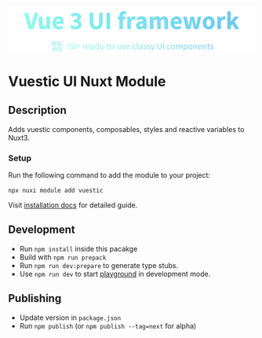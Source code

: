![Nuxt Vuestic](./public/cover.png)

# Vuestic UI Nuxt Module

## Description
Adds vuestic components, composables, styles and reactive variables to Nuxt3.

### Setup

Run the following command to add the module to your project:
```
npx nuxi module add vuestic
```

Visit [installation docs](https://vuestic.dev/en/getting-started/nuxt) for detailed guide.

## Development
- Run `npm install` inside this pacakge
- Build with `npm run prepack`
- Run `npm run dev:prepare` to generate type stubs.
- Use `npm run dev` to start [playground](./playground) in development mode.

## Publishing
- Update version in `package.json`
- Run `npm publish` (or `npm publish --tag=next` for alpha)